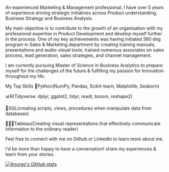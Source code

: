 An experienced Marketing & Management professional, I have over 5 years of experience driving strategic initiatives across Product understanding, Business Strategy and Business Analysis.

My main objective is to contribute to the growth of an organisation with my professional expertise in Product Development and develop myself further in the process. One of my key achievements was having initiated 360 deg program in Sales & Marketing department by creating training manuals, presentations and audio-visual tools; trained numerous associates on sales process, lead generation, sales strategies, and channel management.

I am currently pursuing Master of Science in Business Analytics to prepare myself for the challenges of the future & fulfilling my passion for Innovation throughout my life.

My Top Skills
🐍Python(NumPy, Pandas, Scikit-learn, Matplotlib, Seaborn)

📊R(Tidyverse: dplyr, ggplot2, tidyr, readr, broom, reshape2)

🤖SQL(creating scripts, views, procedures when manipulate data from databases)

👨🏻‍💻Tableau(Creating visual representations that effectively communicate information to the ordinary reader)

Feel free to connect with me on Github or LinkedIn to learn more about me.

I'd be more than happy to have a conversation! share my experiences & learn from your stories.

[![Anurag's GitHub stats](https://github-readme-stats.vercel.app/api?username=tusharpant93)](https://github.com/anuraghazra/github-readme-stats)
